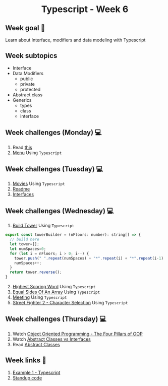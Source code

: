 <h1 align="center">Typescript - Week 6</h1>

## Week goal 🏁

<p>Learn about Interface, modifiers and data modeling with Typescript</p>

## Week subtopics

- Interface
- Data Modifiers
  - public
  - private
  - protected
- Abstract class
- Generics
  - types
  - class
  - interface

## Week challenges (Monday) 💻

1. Read [this](./Example/Input.md)
2. [Menu](./Exercices/E0/desc/ED0W6.md) Using `Typescript`

## Week challenges (Tuesday) 💻

1. [Movies](./Exercices/E1/desc/ED1W6.md) Using `Typescript`
2. [Readme](./Exercices/E2/desc/ED2W6.md)
3. [Interfaces](https://docs.microsoft.com/en-us/learn/modules/typescript-implement-interfaces/)

## Week challenges (Wednesday) 💻

1. [Build Tower](https://www.codewars.com/kata/576757b1df89ecf5bd00073b/train/typescript) Using `Typescript`

```js
export const towerBuilder = (nFloors: number): string[] => {
  // build here
  let tower=[];
  let numSpaces=0;
  for (let i = nFloors; i > 0; i--) {
    tower.push(" ".repeat(numSpaces) + "*".repeat(i) + "*".repeat(i-1)  + " ".repeat(numSpaces));
    numSpaces++;
  }
  return tower.reverse();
}
```

2. [Highest Scoring Word](https://www.codewars.com/kata/57eb8fcdf670e99d9b000272/train/typescript) Using `Typescript`
3. [Equal Sides Of An Array](https://www.codewars.com/kata/5679aa472b8f57fb8c000047/train/typescript) Using `Typescript`
4. [Meeting](https://www.codewars.com/kata/59df2f8f08c6cec835000012/train/typescript) Using `Typescript`
5. [Street Fighter 2 - Character Selection](https://www.codewars.com/kata/5853213063adbd1b9b0000be/train/typescript) Using `Typescript`

## Week challenges (Thursday) 💻

1. Watch [Object Oriented Programming - The Four Pillars of OOP](https://www.youtube.com/watch?v=1ONhXmQuWP8)
2. Watch [Abstract Classes vs Interfaces](https://www.youtube.com/watch?v=Lnqmde9LP74)
3. Read [Abstract Classes](https://sbcode.net/typescript/abstract_classes/)

## Week links 🔗

1. [Example 1 - Typescript](https://github.com/corecodeio/FS0422_Typescript_01)
2. [Standup code](./Example/standup.ts)

